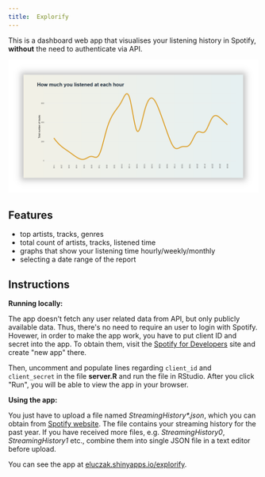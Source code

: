 ```yaml
---
title:  Explorify
---
```


This is a dashboard web app that visualises your listening history in Spotify, **without** the need to authenticate via API.

![screenshot2](www/images/screenshot2.PNG)



## Features

* top artists, tracks, genres
* total count of artists, tracks, listened time
* graphs that show your listening time hourly/weekly/monthly
* selecting a date range of the report



## Instructions

**Running locally:**

The app doesn't fetch any user related data from API, but only publicly available data. Thus, there's no need to require an user to login with Spotify. Hovewer, in order to make the app work, you have to put client ID and secret into the app. To obtain them, visit the [Spotify for Developers](https://developer.spotify.com/dashboard) site and create "new app" there.

Then, uncomment and populate lines regarding `client_id` and `client_secret` in the file **server.R** and run the file in RStudio. After you click "Run", you will be able to view the app in your browser.

**Using the app:**

You just have to upload a file named *StreamingHistory\*.json*, which you can obtain from [Spotify website](https://www.spotify.com/us/account/privacy/). The file contains your streaming history for the past year. If you have received more files, e.g. *StreamingHistory0*, *StreamingHistory1* etc., combine them into single JSON file in a text editor before upload.



You can see the app at [eluczak.shinyapps.io/explorify](https://eluczak.shinyapps.io/explorify).